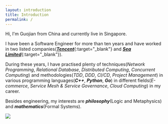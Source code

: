 ```yaml
---
layout: introduction
title: Introduction
permalink: /
---
```


<!-- particulars -->
Hi, I'm Guojian from China and currently live in Singapore.

<!-- Working experience -->
I have been a Software Engineer for more than ten years and have worked in two listed companies([***Tencent***](https://www.tencent.com/){:target="_blank"} and [***Sea Limited***](https://www.sea.com/){:target="_blank"}).

<!-- Technical skills -->
During these years, I have practised plenty of techniques(*Network Programming*, *Relational Database*, *Distributed Computing*, *Concurrent Computing*) and methodologies(*TDD*, *DDD*, *CI/CD*, *Project Management*) in various programming languages(***C++***, ***Python***, ***Go***) in different fields(*E-commerce*, *Service Mesh & Service Governance*, *Cloud Computing*) in my career.

<!-- Interpersonal skills -->


<!-- interests and hobbies -->
Besides engineering, my interests are ***philosophy***(Logic and Metaphysics) and ***mathematics***(Formal Systems).

<a href="https://www.linkedin.com/in/guojian-fang-888a2898/" target="_blank">
<img src="{{site.baseurl}}assets/img/profile.jpg" />
</a>

